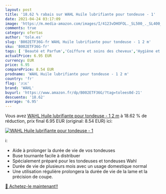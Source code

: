 ```yaml
---
layout: post
title: '18.62 % rabais sur WAHL Huile lubrifiante pour tondeuse - 1'
date: 2021-04-24 03:17:09
image: 'https://m.media-amazon.com/images/I/4123vDHOFOL._SL500_._SL400_.jpg'
comments: true
category: ofertas
author: 'tole.es'
slug: 'B002ETF36G-fr WAHL Huile lubrifiante pour tondeuse - 1 2 m'
sku: 'B002ETF36G-fr'
tags: [ 'Beauté et Parfum','Coiffure et soins des cheveux','Hygiène et Santé','Rasage et Épilation','Shampooings','Soins des cheveux','Tondeuses et accessoires','wahl', ]
actualPrice: 6.95 EUR
currency: EUR
price: 6.95
comparePrice: 8.54 EUR
prodname: 'WAHL Huile lubrifiante pour tondeuse - 1 2 m'
country: 'fr'
flag: '🇫🇷'
brand: 'WAHL'
buyurl: 'https://www.amazon.fr/dp/B002ETF36G/?tag=tolees0d-21'
descuento: '18.62'
average: '6.95'
---
```


Vous avez [WAHL Huile lubrifiante pour tondeuse - 1 2 m](https://www.amazon.fr/dp/B002ETF36G/?tag=tolees0d-21)  à  18.62 % de réduction, prix final  6.95 EUR (original: 8.54 EUR) ici:

[![WAHL Huile lubrifiante pour tondeuse - 1](https://m.media-amazon.com/images/I/4123vDHOFOL._SL500_._SL400_.jpg)](https://www.amazon.fr/dp/B002ETF36G/?tag=tolees0d-21)

ℹ️:

- Aide à prolonger la durée de vie de vos tondeuses
- Buse tournante facile à distribuer
- Spécialement préparé pour les tondeuses et tondeuses Wahl
- Durée de vie de plusieurs mois avec un usage domestique normal
- Une utilisation régulière prolongera la durée de vie de la lame et la précision de coupe.

[🛒 Achetez-le maintenant!!](https://www.amazon.fr/dp/B002ETF36G/?tag=tolees0d-21)
